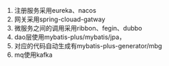 1. 注册服务采用eureka、nacos
2. 网关采用spring-clouad-gatway
3. 微服务之间的调用采用ribbon、fegin、dubbo
4. dao层使用mybatis-plus/mybatis/jpa，
5. 对应的代码自动生成有mybatis-plus-generator/mbg
6. mq使用kafka
